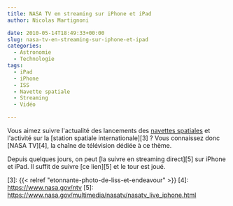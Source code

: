 ```yaml
---
title: NASA TV en streaming sur iPhone et iPad
author: Nicolas Martignoni

date: 2010-05-14T18:49:33+00:00
slug: nasa-tv-en-streaming-sur-iphone-et-ipad
categories:
  - Astronomie
  - Technologie
tags:
  - iPad
  - iPhone
  - ISS
  - Navette spatiale
  - Streaming
  - Vidéo

---
```


Vous aimez suivre l'actualité des lancements des [navettes spatiales][2] et l'activité sur la [station spatiale internationale][3] ? Vous connaissez donc [NASA TV][4], la chaîne de télévision dédiée à ce thème.

Depuis quelques jours, on peut [la suivre en streaming direct][5] sur iPhone et iPad. Il suffit de suivre [ce lien][5] et le tour est joué.

 [1]: http://www.nasa.gov/multimedia/nasatv/index.html
 [2]: https://fr.wikipedia.org/wiki/Navette_spatiale
 [3]: {{< relref "etonnante-photo-de-liss-et-endeavour" >}}
 [4]: https://www.nasa.gov/ntv
 [5]: https://www.nasa.gov/multimedia/nasatv/nasatv_live_iphone.html

<!--more-->
